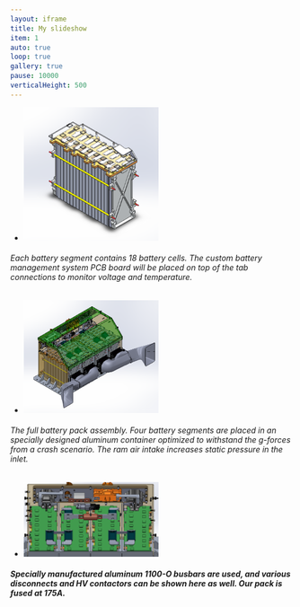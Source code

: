 ```yaml
---
layout: iframe
title: My slideshow
item: 1
auto: true
loop: true
gallery: true
pause: 10000
verticalHeight: 500
---
```


* <img width="50%" height="auto" src="my-pics1/photo22.png">
###### Each battery segment contains 18 battery cells. The custom battery management system PCB board will be placed on top of the tab connections to monitor voltage and temperature.
* <img width="50%" height="auto" src="my-pics1/photo23.png">
###### The full battery pack assembly. Four battery segments are placed in an specially designed aluminum container optimized to withstand the g-forces from a crash scenario. The ram air intake increases static pressure in the inlet.

* <img width="50%" height="auto" src="my-pics1/photo28.png">
##### Specially manufactured aluminum 1100-O busbars are used, and various disconnects and HV contactors can be shown here as well. Our pack is fused at 175A.
